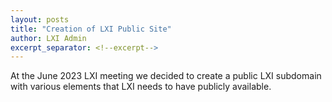 ```yaml
---
layout: posts
title: "Creation of LXI Public Site"
author: LXI Admin
excerpt_separator: <!--excerpt-->
---
```


At the June 2023 LXI meeting we decided to create a
public LXI subdomain with various elements that LXI
needs to have publicly available.

<!--excerpt-->